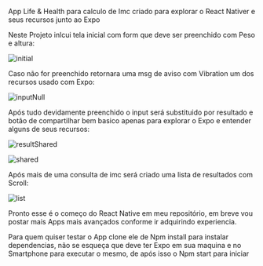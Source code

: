 App Life & Health para calculo de Imc criado para explorar o React Nativer e seus recursos junto ao Expo

Neste Projeto inlcui tela inicial com form que deve ser preenchido com Peso e altura:

![initial](https://user-images.githubusercontent.com/97806169/187937881-485ae3c4-d1e4-4b7f-8867-b3a02dc8a0a0.png)

Caso não for preenchido retornara uma msg de aviso com Vibration um dos recursos usado com Expo:

![inputNull](https://user-images.githubusercontent.com/97806169/187938220-9ddb7efd-0c01-4766-96db-950fe883423e.png)

Após tudo devidamente preenchido o input será substituido por resultado e botão de compartilhar bem basico apenas para explorar o Expo e entender alguns de seus recursos:

![resultShared](https://user-images.githubusercontent.com/97806169/187938643-083200c3-6044-448b-86a7-e7c523d47be2.png)


![shared](https://user-images.githubusercontent.com/97806169/187938701-85ab2eed-5d05-42ed-a160-dde228f7b51d.png)

Após mais de uma consulta de imc será criado uma lista de resultados com Scroll:

![list](https://user-images.githubusercontent.com/97806169/187940080-10dec734-ef4a-4be3-8ebf-9784265b226a.png)

Pronto esse é o começo do React Native em meu repositório, em breve vou postar mais Apps mais avançados conforme ir adquirindo experiencia.

Para quem quiser testar o App clone ele de Npm install para instalar dependencias, não se esqueça que deve ter Expo em sua maquina e no Smartphone para executar o mesmo, de após isso o Npm start para iniciar






